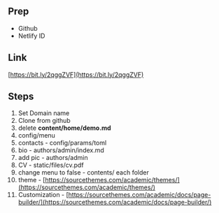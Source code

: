 ## Prep

- Github
- Netlify ID

## Link

[https://bit.ly/2qggZVF](https://bit.ly/2qggZVF)

## Steps

1. Set Domain name
2. Clone from github
3. delete **content/home/demo.md**
4. config/menu
5. contacts - config/params/toml
6. bio - authors/admin/index.md
7. add pic - authors/admin
8. CV - static/files/cv.pdf
9. change menu to false - contents/ each folder
10. theme - [https://sourcethemes.com/academic/themes/](https://sourcethemes.com/academic/themes/)
11. Customization - [https://sourcethemes.com/academic/docs/page-builder/](https://sourcethemes.com/academic/docs/page-builder/)
